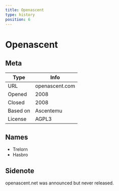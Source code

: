 ```yaml
---
title: Openascent
type: history
position: 6
---
```

# Openascent

## Meta

| Type | Info |
| ------------- | ------------- | 
| URL | openascent.com | 
| Opened | 2008 | 
| Closed | 2008 | 
| Based on | Ascentemu | 
| License | AGPL3 |

## Names
* Trelorn
* Hasbro

## Sidenote
openascent.net was announced but never released.
